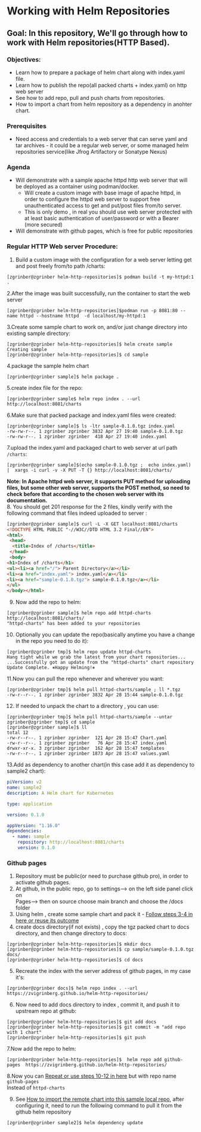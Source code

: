 # Working with Helm Repositories

## Goal:  In this repository, We'll go through how to work with Helm repositories(HTTP Based).

### Objectives:

  - Learn how to prepare a package of helm chart along with index.yaml file.
  - Learn how to publish the repo(all packed charts + index.yaml) on http web server
  - See how to add repo, pull and push charts from repositories.
  - How to import a chart from helm repository as a dependency in anohter chart.

### Prerequisites 
 - Need access and credentials to a web server that can serve yaml and tar archives - it could be a regular web server,
   or some managed helm repositories service(like Jfrog Artifactory or Sonatype Nexus)
 
### Agenda
- Will demonstrate with a sample apache httpd http web server that will be deployed as a container using podman/docker.
   - Will create a custom image with base image of apache httpd, in order to configure the httpd web server to support free unauthenticated access to get and put/post files from/to server.
   - This is only demo , in real you should use web server protected with at least basic authentication of user/password or 
     with a Bearer <token>(more secured) 
- Will demonstrate with github pages, which is free for public repositories 
 
### Regular HTTP Web server Procedure:

1. Build a custom image with the configuration for a web server letting get and post freely from/to path /charts:
```shell
[zgrinber@zgrinber helm-http-repositories]$ podman build -t my-httpd:1 .
```

2.After the image was built successfully, run the container to start the web server
```shell
[zgrinber@zgrinber helm-http-repositories]$podman run -p 8081:80 --name httpd --hostname httpd  -d localhost/my-httpd:1
```
3.Create some sample chart to work on, and/or just change directory into existing sample directory:
```shell
[zgrinber@zgrinber helm-http-repositories]$ helm create sample
Creating sample
[zgrinber@zgrinber helm-http-repositories]$ cd sample
```
4.package the sample helm chart
```shell
[zgrinber@zgrinber sample]$ helm package .
```
5.create index file for the repo:
```shell
[zgrinber@zgrinber sample$ helm repo index . --url http://localhost:8081/charts
```
6.Make sure that packed package and index.yaml files were created:
```shell
[zgrinber@zgrinber sample]$ ls -ltr sample-0.1.0.tgz index.yaml 
-rw-rw-r--. 1 zgrinber zgrinber 3832 Apr 27 19:40 sample-0.1.0.tgz
-rw-rw-r--. 1 zgrinber zgrinber  418 Apr 27 19:40 index.yaml
```
7.upload the index.yaml and packaged chart to web server at url path `/charts`:
```shell
[zgrinber@zgrinber sample]$(echo sample-0.1.0.tgz ;  echo index.yaml) |  xargs -i curl -v -X PUT -T {} http://localhost:8081/charts/
```
**Note: In Apache httpd web server, it supports PUT method for uploading files, but some other web server, supports the POST method, so need to check before that according to the chosen web server with its documentation.** \
8. You should get 201 response for the 2 files, kindly verify with the following command that files indeed uploaded to server :
```html
[zgrinber@zgrinber sample]$ curl -L -X GET localhost:8081/charts 
<!DOCTYPE HTML PUBLIC "-//W3C//DTD HTML 3.2 Final//EN">
<html>
 <head>
  <title>Index of /charts</title>
 </head>
 <body>
<h1>Index of /charts</h1>
<ul><li><a href="/"> Parent Directory</a></li>
<li><a href="index.yaml"> index.yaml</a></li>
<li><a href="sample-0.1.0.tgz"> sample-0.1.0.tgz</a></li>
</ul>
</body></html>

```
9. Now add the repo to helm:
```shell
[zgrinber@zgrinber sample]$ helm repo add httpd-charts http://localhost:8081/charts/
"httpd-charts" has been added to your repositories
```
10. Optionally you can update the repo(basically anytime you have a change in the repo you need to do it):
```shell
[zgrinber@zgrinber tmp]$ helm repo update httpd-charts
Hang tight while we grab the latest from your chart repositories...
...Successfully got an update from the "httpd-charts" chart repository
Update Complete. ⎈Happy Helming!⎈

```
11.Now you can pull the repo whenever and wherever you want:
```shell
[zgrinber@zgrinber tmp]$ helm pull httpd-charts/sample ; ll *.tgz 
-rw-r--r--. 1 zgrinber zgrinber 3832 Apr 28 15:44 sample-0.1.0.tgz
```

12. If needed to unpack the chart to a directory , you can use:
```shell
[zgrinber@zgrinber tmp]$ helm pull httpd-charts/sample --untar 
zgrinber@zgrinber tmp]$ cd sample
[zgrinber@zgrinber sample]$ ll
total 12
-rw-r--r--. 1 zgrinber zgrinber  121 Apr 28 15:47 Chart.yaml
-rw-r--r--. 1 zgrinber zgrinber   76 Apr 28 15:47 index.yaml
drwxr-xr-x. 3 zgrinber zgrinber  162 Apr 28 15:47 templates
-rw-r--r--. 1 zgrinber zgrinber 1873 Apr 28 15:47 values.yaml

```

13.Add as dependency to another chart(in this case add it as dependency to sample2 chart):
```yaml
piVersion: v2
name: sample2
description: A Helm chart for Kubernetes

type: application

version: 0.1.0

appVersion: "1.16.0"
dependencies:
  - name: sample
    repository: http://localhost:8081/charts
    version: 0.1.0


```

### Github pages 

1. Repository must be public(or need to purchase github pro), in order to activate github pages.
2. At github, in the public repo, go to settings--> on the left side panel click on  \
   Pages--> then on source choose main branch and choose the /docs folder
3. Using helm , create some sample chart and pack it -
[Follow steps 3-4 in here or reuse its outcome](#regular-http-web-server-procedure)
4. create docs directory(if not exists) , copy the tgz packed chart to docs directory, and then change directory to docs:
```shell
[zgrinber@zgrinber helm-http-repositories]$ mkdir docs
[zgrinber@zgrinber helm-http-repositories]$ cp sample/sample-0.1.0.tgz docs/
[zgrinber@zgrinber helm-http-repositories]$ cd docs
```
5. Recreate the index with the server address of github pages, in my case it's:
```shell
[zgrinber@zgrinber docs]$ helm repo index . --url https://zvigrinberg.github.io/helm-http-repositories/
```

6. Now need to add docs directory to index , commit it, and push it to upstream repo at github:
```shell
[zgrinber@zgrinber helm-http-repositories]$ git add docs
[zgrinber@zgrinber helm-http-repositories]$ git commit -m "add repo with 1 chart"
[zgrinber@zgrinber helm-http-repositories]$ git push
```
7.Now add the repo to helm:
```shell
[zgrinber@zgrinber helm-http-repositories]$  helm repo add github-pages  https://zvigrinberg.github.io/helm-http-repositories/
```
8.Now you can [Repeat or use steps 10-12 in here](#regular-http-web-server-procedure) but with repo name `github-pages` \
  Instead of `httpd-charts`

9. See [How to import the remote chart into this sample local repo](./sample2/Chart.yaml), after configuring it, need to 
  run the following command to pull it from the github helm repository
```shell
[zgrinber@zgrinber sample2]$ helm dependency update
```
